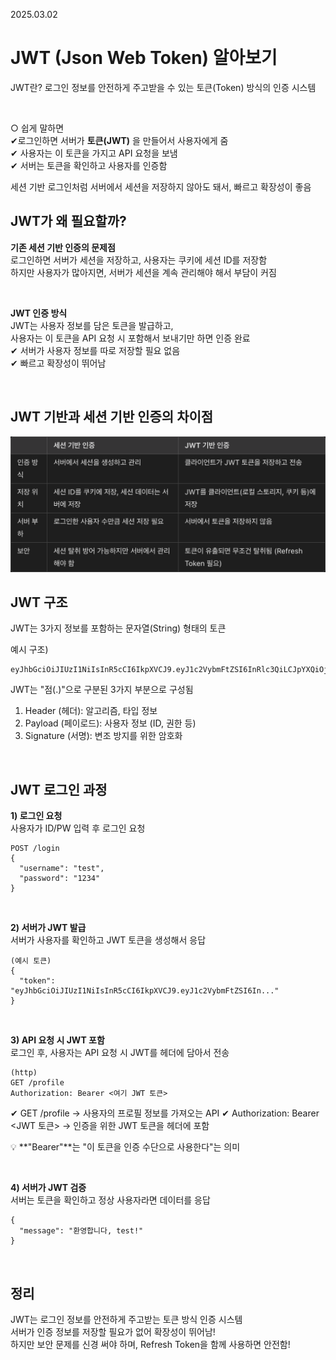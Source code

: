 2025.03.02
# JWT (Json Web Token) 알아보기

JWT란? 로그인 정보를 안전하게 주고받을 수 있는 토큰(Token) 방식의 인증 시스템

<br>

○ 쉽게 말하면<br>
✔로그인하면 서버가 **토큰(JWT)** 을 만들어서 사용자에게 줌 <br>
✔ 사용자는 이 토큰을 가지고 API 요청을 보냄 <br>
✔ 서버는 토큰을 확인하고 사용자를 인증함 <br>

세션 기반 로그인처럼 서버에서 세션을 저장하지 않아도 돼서, 빠르고 확장성이 좋음


## JWT가 왜 필요할까?
**기존 세션 기반 인증의 문제점**
<br>
로그인하면 서버가 세션을 저장하고, 사용자는 쿠키에 세션 ID를 저장함 <br>
하지만 사용자가 많아지면, 서버가 세션을 계속 관리해야 해서 부담이 커짐

<br>

**JWT 인증 방식**
<br>
JWT는 사용자 정보를 담은 토큰을 발급하고, <br>
사용자는 이 토큰을 API 요청 시 포함해서 보내기만 하면 인증 완료 <br>
✔ 서버가 사용자 정보를 따로 저장할 필요 없음 <br>
✔ 빠르고 확장성이 뛰어남 

<br>

## JWT 기반과 세션 기반 인증의 차이점
![image](/img/jwt%20기반%20인증,%20세션%20기반%20안증%20차이.png)


## JWT 구조

JWT는 3가지 정보를 포함하는 문자열(String) 형태의 토큰

예시 구조)
```
eyJhbGciOiJIUzI1NiIsInR5cCI6IkpXVCJ9.eyJ1c2VybmFtZSI6InRlc3QiLCJpYXQiOjE2ODAxMjM0NTYsImV4cCI6MTY4MDEyNzA1Nn0.lc2pXpdYElYmZ0PoFXozZbLzz3eQFKnIr4nYB5D2bNA
```

JWT는 "점(.)"으로 구분된 3가지 부분으로 구성됨

1. Header (헤더): 알고리즘, 타입 정보
2. Payload (페이로드): 사용자 정보 (ID, 권한 등)
3. Signature (서명): 변조 방지를 위한 암호화

<br>

## JWT 로그인 과정
**1️) 로그인 요청**
<br>
사용자가 ID/PW 입력 후 로그인 요청
```
POST /login
{
  "username": "test",
  "password": "1234"
}
```

<br>

**2) 서버가 JWT 발급**
<br>
서버가 사용자를 확인하고 JWT 토큰을 생성해서 응답
```
(예시 토큰)
{
  "token": "eyJhbGciOiJIUzI1NiIsInR5cCI6IkpXVCJ9.eyJ1c2VybmFtZSI6In..."
}
```
<br>

**3) API 요청 시 JWT 포함**
<br>
로그인 후, 사용자는 API 요청 시 JWT를 헤더에 담아서 전송
```
(http)
GET /profile
Authorization: Bearer <여기 JWT 토큰>
```
✔ GET /profile → 사용자의 프로필 정보를 가져오는 API
✔ Authorization: Bearer <JWT 토큰> → 인증을 위한 JWT 토큰을 헤더에 포함

💡 **"Bearer"**는 "이 토큰을 인증 수단으로 사용한다"는 의미

<br>

**4) 서버가 JWT 검증**
<br>
서버는 토큰을 확인하고 정상 사용자라면 데이터를 응답
```
{
  "message": "환영합니다, test!"
}
```

<br>

## 정리

JWT는 로그인 정보를 안전하게 주고받는 토큰 방식 인증 시스템<br>
서버가 인증 정보를 저장할 필요가 없어 확장성이 뛰어남!<br>
하지만 보안 문제를 신경 써야 하며, Refresh Token을 함께 사용하면 안전함!